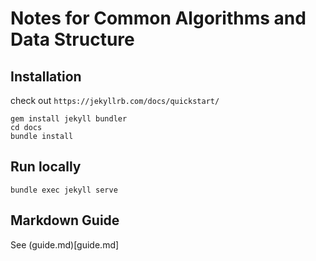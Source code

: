 # Notes for Common Algorithms and Data Structure

## Installation

check out `https://jekyllrb.com/docs/quickstart/`

```
gem install jekyll bundler
cd docs
bundle install
```


## Run locally

```
bundle exec jekyll serve
```

## Markdown Guide

See (guide.md)[guide.md]